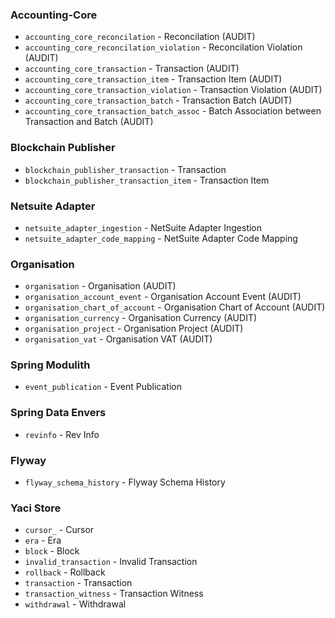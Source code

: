 ### Accounting-Core
- `accounting_core_reconcilation` - Reconcilation (AUDIT)
- `accounting_core_reconcilation_violation` - Reconcilation Violation (AUDIT)
- `accounting_core_transaction` - Transaction (AUDIT)
- `accounting_core_transaction_item` - Transaction Item (AUDIT)
- `accounting_core_transaction_violation` - Transaction Violation (AUDIT)
- `accounting_core_transaction_batch` - Transaction Batch (AUDIT)
- `accounting_core_transaction_batch_assoc` - Batch Association between Transaction and Batch (AUDIT)

### Blockchain Publisher
- `blockchain_publisher_transaction` - Transaction
- `blockchain_publisher_transaction_item` - Transaction Item

### Netsuite Adapter
- `netsuite_adapter_ingestion` - NetSuite Adapter Ingestion
- `netsuite_adapter_code_mapping` - NetSuite Adapter Code Mapping

### Organisation
- `organisation` - Organisation (AUDIT)
- `organisation_account_event` - Organisation Account Event (AUDIT)
- `organisation_chart_of_account` - Organisation Chart of Account (AUDIT)
- `organisation_currency` - Organisation Currency (AUDIT)
- `organisation_project` - Organisation Project (AUDIT)
- `organisation_vat` - Organisation VAT (AUDIT)

### Spring Modulith
- `event_publication` - Event Publication

### Spring Data Envers
- `revinfo` - Rev Info

### Flyway
- `flyway_schema_history` - Flyway Schema History

### Yaci Store
- `cursor_` - Cursor
- `era` - Era
- `block` - Block
- `invalid_transaction` - Invalid Transaction
- `rollback` - Rollback
- `transaction` - Transaction
- `transaction_witness` - Transaction Witness
- `withdrawal` - Withdrawal
